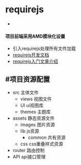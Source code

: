 # requirejs
-

#### 项目前端采用AMD模块化设置

* 引入requirejs处理所有文件加载
* [requirejs开发文档](https://requirejs.org/)
* [requirejs入门文章介绍](http://www.cnblogs.com/snandy/archive/2012/05/23/2513712.html)

#项目资源配置
-

* src 主体文件
  + views 视图文件
  + UI ui视图库
  + themes 主题库 
* assets 静态资源文件
  + images 图片资源
  + lib js资源
    + common 共有资源
  + css css重叠样式资源
* router 路由控制
* API api接口管理
